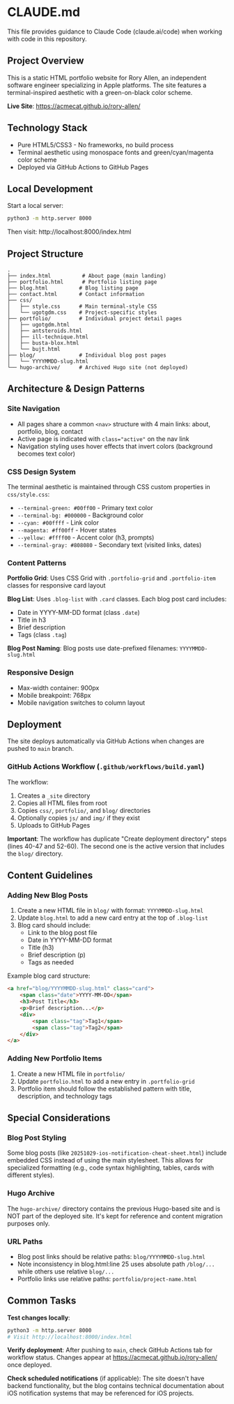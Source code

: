 # CLAUDE.md

This file provides guidance to Claude Code (claude.ai/code) when working with code in this repository.

## Project Overview

This is a static HTML portfolio website for Rory Allen, an independent software engineer specializing in Apple platforms. The site features a terminal-inspired aesthetic with a green-on-black color scheme.

**Live Site**: https://acmecat.github.io/rory-allen/

## Technology Stack

- Pure HTML5/CSS3 - No frameworks, no build process
- Terminal aesthetic using monospace fonts and green/cyan/magenta color scheme
- Deployed via GitHub Actions to GitHub Pages

## Local Development

Start a local server:
```bash
python3 -m http.server 8000
```

Then visit: http://localhost:8000/index.html

## Project Structure

```
.
├── index.html          # About page (main landing)
├── portfolio.html      # Portfolio listing page
├── blog.html          # Blog listing page
├── contact.html       # Contact information
├── css/
│   ├── style.css      # Main terminal-style CSS
│   └── ugotgdm.css    # Project-specific styles
├── portfolio/         # Individual project detail pages
│   ├── ugotgdm.html
│   ├── antsteroids.html
│   ├── ill-technique.html
│   ├── busta-blox.html
│   └── bujt.html
├── blog/              # Individual blog post pages
│   └── YYYYMMDD-slug.html
└── hugo-archive/      # Archived Hugo site (not deployed)
```

## Architecture & Design Patterns

### Site Navigation
- All pages share a common `<nav>` structure with 4 main links: about, portfolio, blog, contact
- Active page is indicated with `class="active"` on the nav link
- Navigation styling uses hover effects that invert colors (background becomes text color)

### CSS Design System
The terminal aesthetic is maintained through CSS custom properties in `css/style.css`:
- `--terminal-green: #00ff00` - Primary text color
- `--terminal-bg: #000000` - Background color
- `--cyan: #00ffff` - Link color
- `--magenta: #ff00ff` - Hover states
- `--yellow: #ffff00` - Accent color (h3, prompts)
- `--terminal-gray: #808080` - Secondary text (visited links, dates)

### Content Patterns

**Portfolio Grid**: Uses CSS Grid with `.portfolio-grid` and `.portfolio-item` classes for responsive card layout

**Blog List**: Uses `.blog-list` with `.card` classes. Each blog post card includes:
- Date in YYYY-MM-DD format (class `.date`)
- Title in h3
- Brief description
- Tags (class `.tag`)

**Blog Post Naming**: Blog posts use date-prefixed filenames: `YYYYMMDD-slug.html`

### Responsive Design
- Max-width container: 900px
- Mobile breakpoint: 768px
- Mobile navigation switches to column layout

## Deployment

The site deploys automatically via GitHub Actions when changes are pushed to `main` branch.

### GitHub Actions Workflow (`.github/workflows/build.yaml`)

The workflow:
1. Creates a `_site` directory
2. Copies all HTML files from root
3. Copies `css/`, `portfolio/`, and `blog/` directories
4. Optionally copies `js/` and `img/` if they exist
5. Uploads to GitHub Pages

**Important**: The workflow has duplicate "Create deployment directory" steps (lines 40-47 and 52-60). The second one is the active version that includes the `blog/` directory.

## Content Guidelines

### Adding New Blog Posts

1. Create a new HTML file in `blog/` with format: `YYYYMMDD-slug.html`
2. Update `blog.html` to add a new card entry at the top of `.blog-list`
3. Blog card should include:
   - Link to the blog post file
   - Date in YYYY-MM-DD format
   - Title (h3)
   - Brief description (p)
   - Tags as needed

Example blog card structure:
```html
<a href="blog/YYYYMMDD-slug.html" class="card">
    <span class="date">YYYY-MM-DD</span>
    <h3>Post Title</h3>
    <p>Brief description...</p>
    <div>
        <span class="tag">Tag1</span>
        <span class="tag">Tag2</span>
    </div>
</a>
```

### Adding New Portfolio Items

1. Create a new HTML file in `portfolio/`
2. Update `portfolio.html` to add a new entry in `.portfolio-grid`
3. Portfolio item should follow the established pattern with title, description, and technology tags

## Special Considerations

### Blog Post Styling
Some blog posts (like `20251029-ios-notification-cheat-sheet.html`) include embedded CSS instead of using the main stylesheet. This allows for specialized formatting (e.g., code syntax highlighting, tables, cards with different styles).

### Hugo Archive
The `hugo-archive/` directory contains the previous Hugo-based site and is NOT part of the deployed site. It's kept for reference and content migration purposes only.

### URL Paths
- Blog post links should be relative paths: `blog/YYYYMMDD-slug.html`
- Note inconsistency in blog.html:line 25 uses absolute path `/blog/...` while others use relative `blog/...`
- Portfolio links use relative paths: `portfolio/project-name.html`

## Common Tasks

**Test changes locally**:
```bash
python3 -m http.server 8000
# Visit http://localhost:8000/index.html
```

**Verify deployment**:
After pushing to `main`, check GitHub Actions tab for workflow status. Changes appear at https://acmecat.github.io/rory-allen/ once deployed.

**Check scheduled notifications** (if applicable):
The site doesn't have backend functionality, but the blog contains technical documentation about iOS notification systems that may be referenced for iOS projects.

